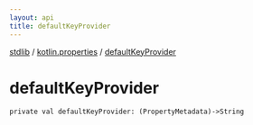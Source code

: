 ```yaml
---
layout: api
title: defaultKeyProvider
---
```

[stdlib](../index.md) / [kotlin.properties](index.md) / [defaultKeyProvider](defaultKeyProvider.md)

# defaultKeyProvider

```
private val defaultKeyProvider: (PropertyMetadata)->String
```
